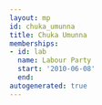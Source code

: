 ```yaml
---
layout: mp
id: chuka_umunna
title: Chuka Umunna
memberships:
- id: lab
  name: Labour Party
  start: '2010-06-08'
  end: 
autogenerated: true
---
```

